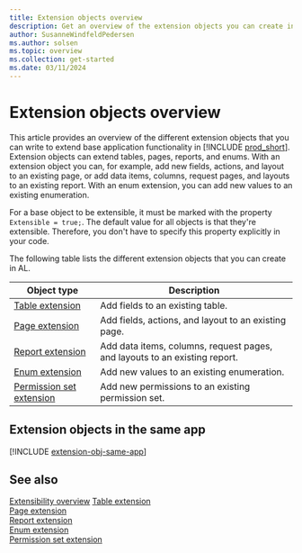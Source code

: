 ```yaml
---
title: Extension objects overview
description: Get an overview of the extension objects you can create in AL for Business Central.
author: SusanneWindfeldPedersen
ms.author: solsen
ms.topic: overview
ms.collection: get-started
ms.date: 03/11/2024
---
```


# Extension objects overview

This article provides an overview of the different extension objects that you can write to extend base application functionality in [!INCLUDE [prod_short](includes/prod_short.md)]. Extension objects can extend tables, pages, reports, and enums. With an extension object you can, for example, add new fields, actions, and layout to an existing page, or add data items, columns, request pages, and layouts to an existing report. With an enum extension, you can add new values to an existing enumeration. 

For a base object to be extensible, it must be marked with the property `Extensible = true;`. The default value for all objects is that they're extensible. Therefore, you don't have to specify this property explicitly in your code. 

The following table lists the different extension objects that you can create in AL.

| Object type | Description |
|-------------|-------------|
|[Table extension](devenv-table-ext-object.md) | Add fields to an existing table. |
|[Page extension](devenv-page-ext-object.md) | Add fields, actions, and layout to an existing page. |
|[Report extension](devenv-report-ext-object.md) | Add data items, columns, request pages, and layouts to an existing report. |
|[Enum extension](devenv-extensible-enums.md) | Add new values to an existing enumeration. |
|[Permission set extension](devenv-permissionset-ext-object.md) | Add new permissions to an existing permission set. |

## Extension objects in the same app

[!INCLUDE [extension-obj-same-app](includes/extension-obj-same-app.md)]

## See also

[Extensibility overview](devenv-extensibility-overview.md)
[Table extension](devenv-table-ext-object.md)  
[Page extension](devenv-page-ext-object.md)  
[Report extension](devenv-report-ext-object.md)  
[Enum extension](devenv-extensible-enums.md)  
[Permission set extension](devenv-permissionset-ext-object.md)